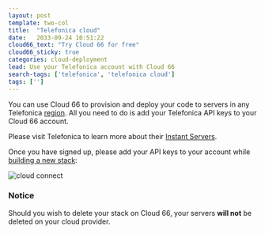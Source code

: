 ```yaml
---
layout: post
template: two-col
title:  "Telefonica cloud"
date:   2033-09-24 10:51:22
cloud66_text: "Try Cloud 66 for free"
cloud66_sticky: true
categories: cloud-deployment
lead: Use your Telefonica account with Cloud 66
search-tags: ['telefonica', 'telefonica cloud']
tags: ['']
---
```


You can use Cloud 66 to provision and deploy your code to servers in any Telefonica [region](/api/basics/instance-regions.html#tef). All you need to do is add your Telefonica API keys to your Cloud 66 account.

Please visit Telefonica to learn more about their <a href="https://my.instantservers.telefonica.com/login#" target="_blank">Instant Servers</a>.

Once you have signed up, please add your API keys to your account while [building a new stack](/getting-started/your-first-stack.html):

![cloud connect](http://cdn.cloud66.com/images/help/cloud_connect.png)

<div class="notice notice-warning">
    <h3>Notice</h3>
    <p>Should you wish to delete your stack on Cloud 66, your servers <b>will not</b> be deleted on your cloud provider.</p>
</div>